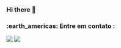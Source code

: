 ### Hi there 👋







<h3> :earth_americas:&nbsp;Entre em contato : </h3> 

<p align="left">
  <a href="mailto:cleversongnd@gmail.com" alt="Gmail">
  <img src="https://img.shields.io/badge/-Gmail-FF0000?style=flat-square&labelColor=FF0000&logo=gmail&logoColor=white&link=mailto:cleversongnd@gmail.com" /></a>

  <a href="https://www.linkedin.com/in/cleversonguandalin/" alt="Linkedin">
  <img src="https://img.shields.io/badge/-Linkedin-0e76a8?style=flat-square&logo=Linkedin&logoColor=white&link=[LINK-DO-SEU-LINKEDIN](https://www.linkedin.com/in/cleversonguandalin/)https://www.linkedin.com/in/cleversonguandalin/" /></a>

</p>  
